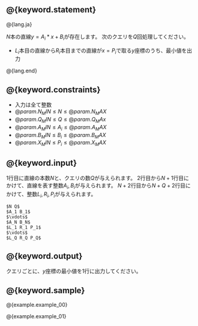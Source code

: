 ## @{keyword.statement}

@{lang.ja}

$N$本の直線$y = A_i*x + B_i$が存在します。
次のクエリを$Q$回処理してください。

- $L_i$本目の直線から$R_i$本目までの直線が$x = P_i$で取る$y$座標のうち、最小値を出力

@{lang.end}

## @{keyword.constraints}

- 入力は全て整数
- $@{param.N_MIN} \leq N \leq @{param.N_MAX}$
- $@{param.Q_MIN} \leq Q \leq @{param.Q_MAx}$
- $@{param.A_MIN} \leq A_i \leq @{param.A_MAX}$
- $@{param.B_MIN} \leq B_i \leq @{param.B_MAX}$
- $@{param.X_MIN} \leq P_i \leq @{param.X_MAX}$


## @{keyword.input}

$1$行目に直線の本数$N$と、クエリの数$Q$が与えられます。
$2$行目から$N+1$行目にかけて、直線を表す整数$A_i, B_i$が与えられます。
$N+2$行目から$N+Q+2$行目にかけて、整数$L_i, R_i, P_i$が与えられます。

```
$N Q$
$A_1 B_1$
$\vdots$
$A_N B_N$
$L_1 R_1 P_1$
$\vdots$
$L_Q R_Q P_Q$
```

## @{keyword.output}

クエリごとに、$y$座標の最小値を$1$行に出力してください。

## @{keyword.sample}

@{example.example_00}

@{example.example_01}
